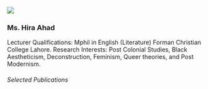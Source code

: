 [![](https://giki.edu.pk/wp-content/uploads/2025/05/women-414x450.png)](https://giki.edu.pk/wp-content/uploads/2025/05/women.png)
### Ms. Hira Ahad 
Lecturer
Qualifications: Mphil in English (Literature) Forman Christian College Lahore.
Research Interests: Post Colonial Studies, Black Aestheticism, Deconstruction, Feminism, Queer theories, and Post Modernism.
###### Selected Publications
